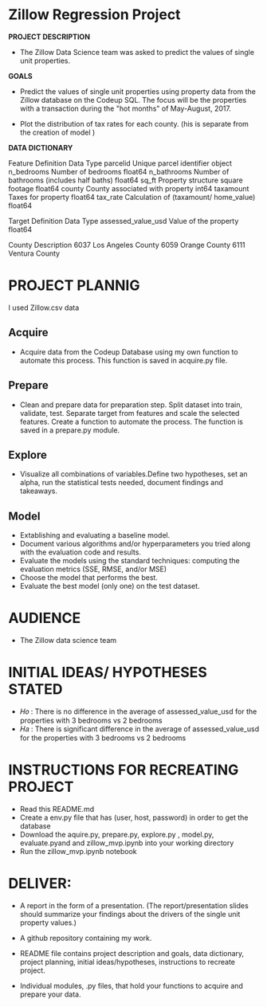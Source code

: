 # **Zillow Regression Project**

**PROJECT DESCRIPTION**

- The Zillow Data Science team was asked to predict the values of single unit properties.

**GOALS**

- Predict the values of single unit properties using property data from the Zillow database on the Codeup SQL. The focus will be the properties with a transaction during the "hot months" of May-August, 2017.

- Plot the distribution of tax rates for each county. (his is separate from the creation of model )



**DATA DICTIONARY**

Feature	        Definition	                                Data Type
parcelid	    Unique parcel identifier	                object
n_bedrooms	    Number of bedrooms	                        float64
n_bathrooms	    Number of bathrooms (includes half baths)	float64
sq_ft	        Property structure square footage	        float64
county	        County associated with property	            int64
taxamount	    Taxes for property	                        float64
tax_rate	    Calculation of (taxamount/ home_value)	    float64


Target	            Definition	            Data Type
assessed_value_usd	Value of the property	float64


County	Description
6037	Los Angeles County
6059	Orange County
6111	Ventura County


# PROJECT PLANNIG

I used Zillow.csv data

## Acquire

- Acquire data from the Codeup Database using my own function to automate this process. This function is saved in acquire.py file.

## Prepare

- Clean and prepare data for preparation step. Split dataset into train, validate, test. Separate target from features and scale the selected features. Create a function to automate the process. The function is saved in a prepare.py module.

## Explore

- Visualize all combinations of variables.Define two hypotheses, set an alpha, run the statistical tests needed, document findings and takeaways.

## Model

- Extablishing and evaluating a baseline model.
- Document various algorithms and/or hyperparameters you tried along with the evaluation code and results.
- Evaluate the models using the standard techniques: computing the evaluation metrics (SSE, RMSE, and/or MSE)
- Choose the model that performs the best.
- Evaluate the best model (only one) on the test dataset.

# AUDIENCE

- The Zillow data science team

# INITIAL IDEAS/ HYPOTHESES STATED

- 𝐻𝑜 : There is no difference in the average of assessed_value_usd for the properties with 3 bedrooms vs 2 bedrooms
- 𝐻𝑎 : There is significant difference in the average of assessed_value_usd for the properties with 3 bedrooms vs 2 bedrooms

# INSTRUCTIONS FOR RECREATING PROJECT

 - Read this README.md
 - Create a env.py file that has (user, host, password) in order to get the database
 - Download the aquire.py, prepare.py, explore.py , model.py, evaluate.pyand and zillow_mvp.ipynb into your working directory
 - Run the zillow_mvp.ipynb notebook

# DELIVER:

- A report in the form of a presentation. (The report/presentation slides should summarize your findings about the drivers of the single unit property values.)

- A github repository containing my work.

- README file contains project description and goals, data dictionary, project planning, initial ideas/hypotheses, instructions to recreate project.

- Individual modules, .py files, that hold your functions to acquire and prepare your data.
